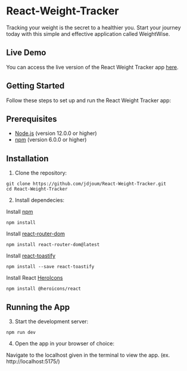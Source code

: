 # React-Weight-Tracker

Tracking your weight is the secret to a healthier you. Start your journey today with this simple and effective application called WeightWise.

## Live Demo
You can access the live version of the React Weight Tracker app [here](https://jdjoum.github.io/React-Weight-Tracker/).

## Getting Started
Follow these steps to set up and run the React Weight Tracker app:

## Prerequisites
- [Node.js](https://nodejs.org/en) (version 12.0.0 or higher)
- [npm](https://www.npmjs.com/) (version 6.0.0 or higher)

## Installation
1. Clone the repository:
```
git clone https://github.com/jdjoum/React-Weight-Tracker.git
cd React-Weight-Tracker
```

2. Install dependecies:

Install [npm](https://www.npmjs.com/)
```
npm install
```
Install [react-router-dom](https://reactrouter.com/en/main)
```
npm install react-router-dom@latest
```
Install [react-toastify](https://www.npmjs.com/package/react-toastify)
```
npm install --save react-toastify
```
Install React [HeroIcons](https://www.npmjs.com/package/heroicons)
```
npm install @heroicons/react 
```

## Running the App
3. Start the development server:
```
npm run dev
```
4. Open the app in your browser of choice:

Navigate to the localhost given in the terminal to view the app. (ex. http://localhost:5175/)


